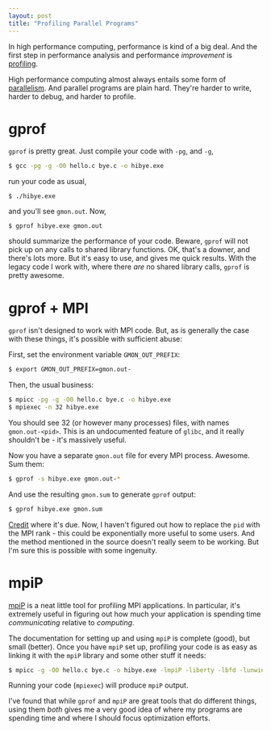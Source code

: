 ```yaml
---
layout: post
title: "Profiling Parallel Programs"
---
```


In high performance computing,
performance is kind of a big deal.
And the first step in performance analysis 
and performance *improvement*
is
[profiling](https://en.wikipedia.org/wiki/Profiling_%28computer_programming%29).

High performance computing almost always entails some
form of [parallelism](https://en.wikipedia.org/wiki/Parallel_computing).
And parallel programs are plain hard. They're harder to write,
harder to debug, and harder to profile.

# gprof

`gprof` is pretty great. Just compile your code with `-pg`, and `-g`,

```bash
$ gcc -pg -g -O0 hello.c bye.c -o hibye.exe
```

run your code as usual,

```
$ ./hibye.exe
```

and you'll see `gmon.out`. Now,

```
$ gprof hibye.exe gmon.out
```

should summarize the performance of your code.
Beware, `gprof` will not
pick up on any calls to shared library functions.
OK, that's a downer, and
there's lots more. But it's easy to use, and gives me quick results.
With the legacy code I work with, where there *are* no shared library calls,
`gprof` is pretty awesome.

# gprof + MPI

`gprof` isn't designed to work with MPI code.
But, as is generally the case with these things,
it's possible with sufficient abuse:

First, set the environment variable `GMON_OUT_PREFIX`:

```bash
$ export GMON_OUT_PREFIX=gmon.out-
```

Then, the usual business:

```bash
$ mpicc -pg -g -O0 hello.c bye.c -o hibye.exe
$ mpiexec -n 32 hibye.exe
```

You should see 32 (or however many processes) files,
with names `gmon.out-<pid>`.
This is an undocumented feature of `glibc`,
and it really shouldn't be - it's massively useful.

Now you have a separate `gmon.out` file for every
MPI process. Awesome. Sum them:

```bash
$ gprof -s hibye.exe gmon.out-*
```

And use the resulting `gmon.sum` to generate
`gprof` output:

```bash
$ gprof hibye.exe gmon.sum
```

[Credit](https://cluster.earlham.edu/wiki/index.php/Cluster:Gprof#Basic_Recipe_-_Parallel_MPI_Code)
where it's due. 
Now, I haven't figured out how to replace the `pid`
with the MPI rank - 
this could be exponentially more useful to some users.
And the method mentioned in the source doesn't really
seem to be working.
But I'm sure this is possible with some ingenuity.

# mpiP

[mpiP](https://mpip.sourceforge.net/) is a neat little
tool for profiling MPI applications.
In particular, it's extremely useful in figuring out
how much your application is spending time *communicating*
relative to *computing*.

The documentation for setting up and using `mpiP`
is complete (good), but small (better).
Once you have `mpiP` set up, profiling your code is
as easy as linking it with the `mpiP` library and some
other stuff it needs:

```bash
$ mpicc -g -O0 hello.c bye.c -o hibye.exe -lmpiP -liberty -lbfd -lunwind
```

Running your code (`mpiexec`) will produce `mpiP` output.

I've found that while `gprof` and `mpiP` are great tools
that do different things, using them *both* gives
me a very good idea of where my programs are spending time
and where I should focus optimization efforts.
